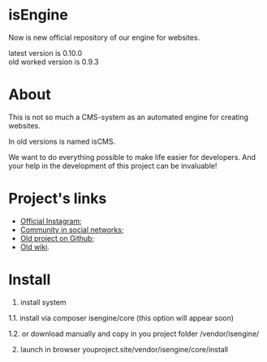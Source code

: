 # isEngine

Now is new official repository of our engine for websites.

latest version is 0.10.0<br>
old worked version is 0.9.3

# About

This is not so much a CMS-system as an automated engine for creating websites.

In old versions is named isCMS.

We want to do everything possible to make life easier for developers. And your help in the development of this project can be invaluable!

# Project's links

* [Official Instagram](https://instagram.com/isengine);
* [Сommunity in social networks](https://facebook.com/groups/isengine);
* [Old project on Github](https://github.com/fwmakc/iscms);
* [Old wiki](http://iscms.fwmakc.ru/).

# Install

1. install system

1.1. install via composer isengine/core (this option will appear soon)

1.2. or download manually and copy in you project folder /vendor/isengine/

2. launch in browser youproject.site/vendor/isengine/core/install
